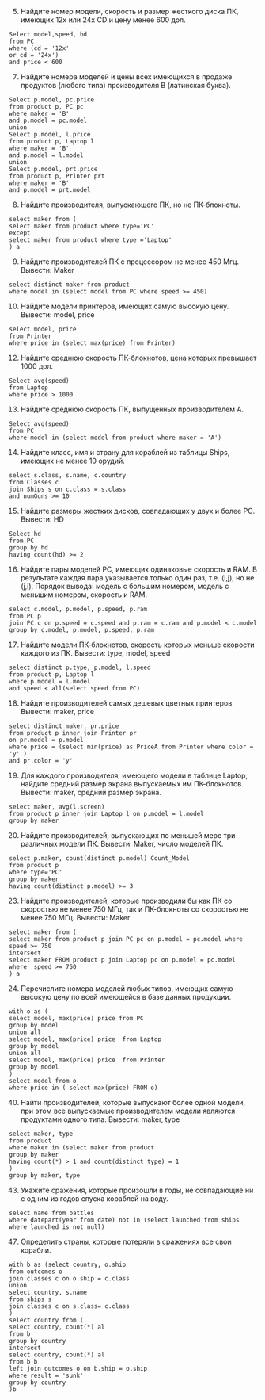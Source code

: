 5) Найдите номер модели, скорость и размер жесткого диска ПК, имеющих 12x или 24x CD и цену менее 600 дол.

```
Select model,speed, hd
from PC
where (cd = '12x'
or cd = '24x')
and price < 600
```
7) Найдите номера моделей и цены всех имеющихся в продаже продуктов (любого типа) производителя B (латинская буква).

```
Select p.model, pc.price
from product p, PC pc
where maker = 'B'
and p.model = pc.model
union 
Select p.model, l.price
from product p, Laptop l
where maker = 'B'
and p.model = l.model
union
Select p.model, prt.price
from product p, Printer prt
where maker = 'B'
and p.model = prt.model
```
8)  Найдите производителя, выпускающего ПК, но не ПК-блокноты. 

```
select maker from (
select maker from product where type='PC'
except 
select maker from product where type ='Laptop'
) a
```

9)  Найдите производителей ПК с процессором не менее 450 Мгц. Вывести: Maker 

```
select distinct maker from product
where model in (select model from PC where speed >= 450)
```

10)  Найдите модели принтеров, имеющих самую высокую цену. Вывести: model, price 

```
select model, price
from Printer
where price in (select max(price) from Printer)
```

12)  Найдите среднюю скорость ПК-блокнотов, цена которых превышает 1000 дол. 

```
Select avg(speed)
from Laptop
where price > 1000
```
13)  Найдите среднюю скорость ПК, выпущенных производителем A. 

```
Select avg(speed) 
from PC
where model in (select model from product where maker = 'A')
```
14)  Найдите класс, имя и страну для кораблей из таблицы Ships, имеющих не менее 10 орудий. 

```
select s.class, s.name, c.country
from Classes c
join Ships s on c.class = s.class
and numGuns >= 10
```
15)  Найдите размеры жестких дисков, совпадающих у двух и более PC. Вывести: HD 

```
Select hd
from PC
group by hd
having count(hd) >= 2
```
16)  Найдите пары моделей PC, имеющих одинаковые скорость и RAM. В результате каждая пара указывается только один раз, т.е. (i,j), но не (j,i), Порядок вывода: модель с большим номером, модель с меньшим номером, скорость и RAM. 

```
select c.model, p.model, p.speed, p.ram
from PC p
join PC c on p.speed = c.speed and p.ram = c.ram and p.model < c.model
group by c.model, p.model, p.speed, p.ram
```
17) Найдите модели ПК-блокнотов, скорость которых меньше скорости каждого из ПК.
Вывести: type, model, speed 

```
select distinct p.type, p.model, l.speed
from product p, Laptop l
where p.model = l.model 
and speed < all(select speed from PC)
```
18)  Найдите производителей самых дешевых цветных принтеров. Вывести: maker, price 

```
select distinct maker, pr.price
from product p inner join Printer pr
on pr.model = p.model
where price = (select min(price) as PriceA from Printer where color = 'y' )
and pr.color = 'y'
```
19) Для каждого производителя, имеющего модели в таблице Laptop, найдите средний размер экрана выпускаемых им ПК-блокнотов.
Вывести: maker, средний размер экрана. 

```
select maker, avg(l.screen)
from product p inner join Laptop l on p.model = l.model
group by maker
```
20) Найдите производителей, выпускающих по меньшей мере три различных модели ПК. Вывести: Maker, число моделей ПК. 

```
select p.maker, count(distinct p.model) Count_Model
from product p
where type='PC'
group by maker
having count(distinct p.model) >= 3
```
23) Найдите производителей, которые производили бы как ПК
со скоростью не менее 750 МГц, так и ПК-блокноты со скоростью не менее 750 МГц.
Вывести: Maker 

```
select maker from (
select maker from product p join PC pc on p.model = pc.model where speed >= 750
intersect
select maker FROM product p join Laptop pc on p.model = pc.model  where  speed >= 750
) a
```
24) Перечислите номера моделей любых типов, имеющих самую высокую цену по всей имеющейся в базе данных продукции. 

```
with o as (
select model, max(price) price from PC 
group by model
union all
select model, max(price) price  from Laptop 
group by model
union all
select model, max(price) price  from Printer 
group by model
)
select model from o
where price in ( select max(price) FROM o)
```
40) Найти производителей, которые выпускают более одной модели, при этом все выпускаемые производителем модели являются продуктами одного типа.
Вывести: maker, type 

```
select maker, type
from product
where maker in (select maker from product
group by maker
having count(*) > 1 and count(distinct type) = 1
)
group by maker, type
```
43) Укажите сражения, которые произошли в годы, не совпадающие ни с одним из годов спуска кораблей на воду. 

```
select name from battles
where datepart(year from date) not in (select launched from ships where launched is not null)
```
47) Определить страны, которые потеряли в сражениях все свои корабли.

```
with b as (select country, o.ship
from outcomes o
join classes c on o.ship = c.class
union 
select country, s.name
from ships s
join classes c on s.class= c.class
)
select country from (
select country, count(*) al
from b
group by country
intersect
select country, count(*) al
from b b
left join outcomes o on b.ship = o.ship
where result = 'sunk'
group by country
)b
```
